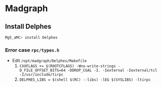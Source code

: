 # Madgraph

## Install Delphes

```sh
Mg5_aMC> install Delphes
```

### Error case `rpc/types.h` 

* Edit `/opt/madgraph/Delphes/Makefile`
    1. `CXXFLAGS += $(ROOTCFLAGS) -Wno-write-strings -D_FILE_OFFSET_BITS=64 -DDROP_CGAL -I. -Iexternal -Iexternal/tcl -I/usr/include/tirpc`
    2. `DELPHES_LIBS = $(shell $(RC) --libs) -lEG $(SYSLIBS) -ltirpc`
